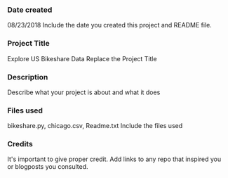 ### Date created
08/23/2018
Include the date you created this project and README file.

### Project Title
Explore US Bikeshare Data
Replace the Project Title

### Description
Describe what your project is about and what it does

### Files used
bikeshare.py, chicago.csv, Readme.txt
Include the files used

### Credits
It's important to give proper credit. Add links to any repo that inspired you or blogposts you consulted.

